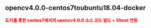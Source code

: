 ## opencv4.0.0-centos7toubuntu18.04-docker

<span style="color:red"><b>도커를 통한 centos7에서의 opencv4.0.0 소스 코드 빌드 + Xhost 연동</b></span>
#
